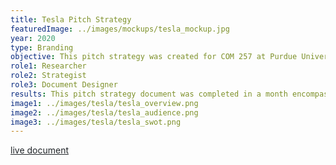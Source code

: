 ```yaml
---
title: Tesla Pitch Strategy
featuredImage: ../images/mockups/tesla_mockup.jpg
year: 2020
type: Branding
objective: This pitch strategy was created for COM 257 at Purdue University as coursework. This strategy required research into Tesla’s brand, voice, and competitors to propose four strategies for implementation in 2021. The campaign strategies had four main objectives, to generate buzz, generate sales, attract new audiences, and propose media outlets.
role1: Researcher
role2: Strategist
role3: Document Designer
results: This pitch strategy document was completed in a month encompassing both research and overall document design. The final deliverable adheres to Tesla’s current branding and is up to date with new product releases.
image1: ../images/tesla/tesla_overview.png
image2: ../images/tesla/tesla_audience.png
image3: ../images/tesla/tesla_swot.png
---
```


<a href="https://issuu.com/ndwenge/docs/pitch-strategy-reduced" style="color: #212529;">live document</a>